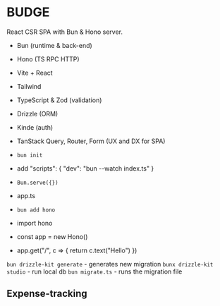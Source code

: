 # BUDGE

React CSR SPA with Bun & Hono server.

-   Bun (runtime & back-end)
-   Hono (TS RPC HTTP)
-   Vite + React
-   Tailwind
-   TypeScript & Zod (validation)
-   Drizzle (ORM)
-   Kinde (auth)
-   TanStack Query, Router, Form (UX and DX for SPA)

-   `bun init`
-   add "scripts": {
    "dev": "bun --watch index.ts"
    }
-   `Bun.serve({})`
-   app.ts
-   `bun add hono`
-   import hono
-   const app = new Hono()
-   app.get("/", c => {
    return c.text("Hello")
    })

`bun drizzle-kit generate` - generates new migration
`bunx drizzle-kit studio` - run local db
`bun migrate.ts` - runs the migration file

## Expense-tracking
